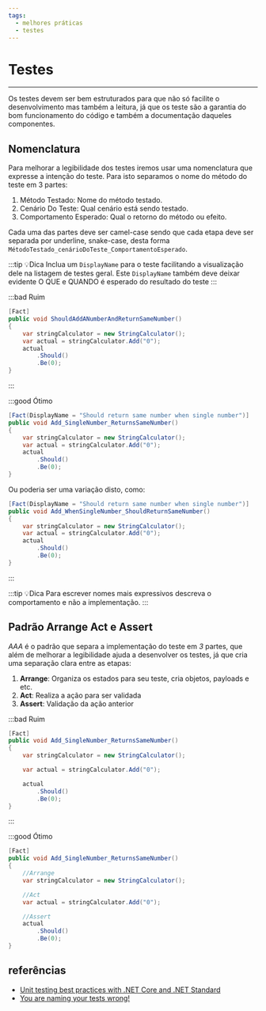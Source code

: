 ```yaml
---
tags:
  - melhores práticas
  - testes
---
```

# Testes
<authors>
    <author user="leticiasassaki"/> 
    <author user="nathancaracho"/>
    <author user="gabrielfaraday"/>
</authors>  

---

Os testes devem ser bem estruturados para que não só facilite o desenvolvimento mas também a leitura, já que os teste são a garantia do bom funcionamento do código e também a documentação daqueles componentes.


## Nomenclatura
Para melhorar a legibilidade dos testes iremos usar uma nomenclatura que expresse a intenção do teste. Para isto separamos o nome do método do teste em 3 partes:  
1. Método Testado: Nome do método testado.
2. Cenário Do Teste: Qual cenário está sendo testado.
3. Comportamento Esperado: Qual o retorno do método ou efeito.  

Cada uma das partes deve ser camel-case sendo que cada etapa deve ser separada por underline, snake-case, desta forma 
`MétodoTestado_cenárioDoTeste_ComportamentoEsperado`.

:::tip 💡Dica
Inclua um `DisplayName` para o teste facilitando a visualização dele na listagem de testes geral. Este `DisplayName` também deve deixar evidente O QUE e QUANDO é esperado do resultado do teste
:::

:::bad Ruim
```csharp
[Fact]
public void ShouldAddANumberAndReturnSameNumber()
{
    var stringCalculator = new StringCalculator();
    var actual = stringCalculator.Add("0");
    actual
        .Should()
        .Be(0);
}
```
:::

:::good Ótimo
```csharp {2}
[Fact(DisplayName = "Should return same number when single number")]
public void Add_SingleNumber_ReturnsSameNumber()
{
    var stringCalculator = new StringCalculator();
    var actual = stringCalculator.Add("0");
    actual
        .Should()
        .Be(0);
}
```

Ou poderia ser uma variação disto, como:

```csharp {2}
[Fact(DisplayName = "Should return same number when single number")]
public void Add_WhenSingleNumber_ShouldReturnSameNumber()
{
    var stringCalculator = new StringCalculator();
    var actual = stringCalculator.Add("0");
    actual
        .Should()
        .Be(0);
}
```
:::

:::tip 💡Dica
Para escrever nomes mais expressivos descreva o comportamento e não a implementação.
:::

## Padrão Arrange Act e Assert 
*AAA* é o padrão que separa a implementação do teste em *3* partes, que além de melhorar a legibilidade ajuda a desenvolver os testes, já que cria uma separação clara entre as etapas: 

1. **Arrange**: Organiza os estados para seu teste, cria objetos, payloads e etc.
2. **Act**: Realiza a ação para ser validada
3. **Assert**: Validação da ação anterior


:::bad Ruim
```csharp
[Fact]
public void Add_SingleNumber_ReturnsSameNumber()
{
    var stringCalculator = new StringCalculator();

    var actual = stringCalculator.Add("0");

    actual
        .Should()
        .Be(0);
}
```
:::


:::good Ótimo
```csharp {4,7,10}
[Fact]
public void Add_SingleNumber_ReturnsSameNumber()
{
    //Arrange
    var stringCalculator = new StringCalculator();

    //Act
    var actual = stringCalculator.Add("0");

    //Assert
    actual
        .Should()
        .Be(0);
}
```
## referências

- [Unit testing best practices with .NET Core and .NET Standard](https://docs.microsoft.com/en-us/dotnet/core/testing/unit-testing-best-practices)
- [You are naming your tests wrong!](https://enterprisecraftsmanship.com/posts/you-naming-tests-wrong/)